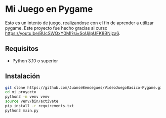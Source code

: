 # Mi Juego en Pygame

Esto es un intento de juego, realizandose con el fin de aprender a utilizar pygame.
Este proyecto fue hecho gracias al curso https://youtu.be/BUcSWQxY0MI?si=SoUjIpUFK8BNjza6.

## Requisitos

- Python 3.10 o superior

## Instalación

```bash
git clone https://github.com/JuanseBencegues/VideoJuegoBasico-Pygame.git
cd mi_proyecto
python3 -m venv venv
source venv/bin/activate
pip install -r requirements.txt
python3 main.py
